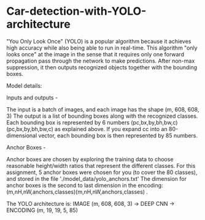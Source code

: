 # Car-detection-with-YOLO-architecture

"You Only Look Once" (YOLO) is a popular algorithm because it achieves high accuracy while also being able to run in real-time. This algorithm "only looks once" at the image in the sense that it requires only one forward propagation pass through the network to make predictions. After non-max suppression, it then outputs recognized objects together with the bounding boxes.

Model details:

Inputs and outputs - 

The input is a batch of images, and each image has the shape (m, 608, 608, 3)
The output is a list of bounding boxes along with the recognized classes. Each bounding box is represented by 6 numbers  (pc,bx,by,bh,bw,c)(pc,bx,by,bh,bw,c)  as explained above. If you expand  cc  into an 80-dimensional vector, each bounding box is then represented by 85 numbers.

Anchor Boxes - 

Anchor boxes are chosen by exploring the training data to choose reasonable height/width ratios that represent the different classes. For this assignment, 5 anchor boxes were chosen for you (to cover the 80 classes), and stored in the file './model_data/yolo_anchors.txt'
The dimension for anchor boxes is the second to last dimension in the encoding:  (m,nH,nW,anchors,classes)(m,nH,nW,anchors,classes) .

The YOLO architecture is: IMAGE (m, 608, 608, 3) -> DEEP CNN -> ENCODING (m, 19, 19, 5, 85)
